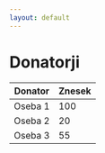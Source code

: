 ```yaml
---
layout: default
---
```


# Donatorji

Donator | Znesek
--- | ---
Oseba 1 | 100
Oseba 2 | 20
Oseba 3 | 55

